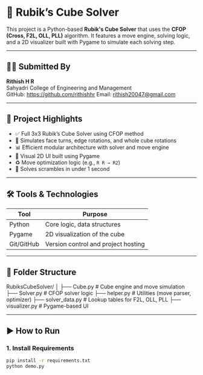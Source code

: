 # 🧩 Rubik’s Cube Solver

This project is a Python-based **Rubik's Cube Solver** that uses the **CFOP (Cross, F2L, OLL, PLL)** algorithm. It features a move engine, solving logic, and a 2D visualizer built with Pygame to simulate each solving step.

---

## 👨‍💻 Submitted By

**Rithish H R**  
Sahyadri College of Engineering and Management  
GitHub: https://github.com/rithishhr 
Email: rithish20047@gmail.com  

---

## 📌 Project Highlights

- ✅ Full 3x3 Rubik’s Cube Solver using CFOP method
- 🔁 Simulates face turns, edge rotations, and whole cube rotations
- 📊 Efficient modular architecture with solver and move engine
- 🎨 Visual 2D UI built using Pygame
- ♻️ Move optimization logic (e.g., `R R → R2`)
- 🚀 Solves scrambles in under 1 second

---

## 🛠️ Tools & Technologies

| Tool       | Purpose                             |
|------------|-------------------------------------|
| Python     | Core logic, data structures         |
| Pygame     | 2D visualization of the cube        |
| Git/GitHub | Version control and project hosting |

---

## 📁 Folder Structure

RubiksCubeSolver/
│
├── Cube.py # Cube engine and move simulation
├── Solver.py # CFOP solver logic
├── helper.py # Utilities (move parser, optimizer)
├── solver_data.py # Lookup tables for F2L, OLL, PLL
├── visualizer.py # Pygame-based UI

---

## ▶️ How to Run

### 1. Install Requirements
```bash
pip install -r requirements.txt
python demo.py
